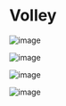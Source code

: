 # Volley

![image](https://github.com/kawtare12/Volley/assets/120519708/a7e82f99-04cc-4055-b208-fcd23aeea414)

![image](https://github.com/kawtare12/Volley/assets/120519708/2cfb8e76-bb91-4fac-b710-9564eb42a77a)

![image](https://github.com/kawtare12/Volley/assets/120519708/c4c58642-be6d-43fa-81e0-cec9b88c19ec)

![image](https://github.com/kawtare12/Volley/assets/120519708/7514410f-2e4d-41e0-8df6-52645de2984d)
